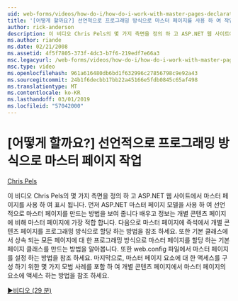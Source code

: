 ```yaml
---
uid: web-forms/videos/how-do-i/how-do-i-work-with-master-pages-declaratively-and-programmatically
title: '[어떻게 할까요?] 선언적으로 프로그래밍 방식으로 마스터 페이지를 사용 하 여 작업 | Microsoft Docs'
author: rick-anderson
description: 이 비디오 Chris Pels의 몇 가지 측면을 정의 하 고 ASP.NET 웹 사이트에서 마스터 페이지를 사용 하 여 표시 됩니다. 첫째, 마스터 페이지 declarati를 만드는 방법 보기...
ms.author: riande
ms.date: 02/21/2008
ms.assetid: 4f5f7805-373f-4dc3-b7f6-219edf7e66a3
msc.legacyurl: /web-forms/videos/how-do-i/how-do-i-work-with-master-pages-declaratively-and-programmatically
msc.type: video
ms.openlocfilehash: 961a616480db6bd1f632996c27856798c9e92a43
ms.sourcegitcommit: 24b1f6decbb17bb22a45166e5fdb0845c65af498
ms.translationtype: MT
ms.contentlocale: ko-KR
ms.lasthandoff: 03/01/2019
ms.locfileid: "57042000"
---
```

<a name="how-do-i-work-with-master-pages-declaratively-and-programmatically"></a>[어떻게 할까요?] 선언적으로 프로그래밍 방식으로 마스터 페이지 작업
====================
[Chris Pels](https://twitter.com/chrispels)

이 비디오 Chris Pels의 몇 가지 측면을 정의 하 고 ASP.NET 웹 사이트에서 마스터 페이지를 사용 하 여 표시 됩니다. 먼저 ASP.NET 마스터 페이지 모델을 사용 하 여 선언적으로 마스터 페이지를 만드는 방법을 보여 줍니다 배우고 정보는 개별 콘텐츠 페이지에 비해 마스터 페이지에 가장 적합 합니다. 다음으로 마스터 페이지에 즉석에서 개별 콘텐츠 페이지를 프로그래밍 방식으로 할당 하는 방법을 참조 하세요. 또한 기본 클래스에서 상속 되는 모든 페이지에 대 한 프로그래밍 방식으로 마스터 페이지를 할당 하는 기본 페이지 클래스를 만드는 방법을 알아봅니다. 또한 web.config 파일에서 마스터 페이지를 설정 하는 방법을 참조 하세요. 마지막으로, 마스터 페이지 요소에 대 한 액세스를 구성 하기 위한 몇 가지 모범 사례를 포함 하 여 개별 콘텐츠 페이지에서 마스터 페이지의 요소에 액세스 하는 방법을 참조 하세요.

[&#9654;비디오 (29 분)](https://channel9.msdn.com/Blogs/ASP-NET-Site-Videos/how-do-i-work-with-master-pages-declaratively-and-programmatically)
